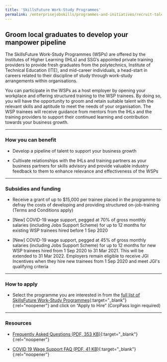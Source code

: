```yaml
---
title: 'SkillsFuture Work-Study Programmes'
permalink: /enterprisejobskills/programmes-and-initiatives/recruit-talent/skills-work-study-programmes/
---
```


## Groom local graduates to develop your manpower pipeline

The SkillsFuture Work-Study Programmes (WSPs) are offered by the Institutes of Higher Learning (IHLs) and SSG’s appointed private training providers to provide fresh graduates from the polytechnics, Institute of Technical Education (ITE), and mid-career individuals, a head-start in careers related to their discipline of study through work-study arrangements within organisations.

You can participate in the WSPs as a host employer by opening your workplace and offering structured training to the WSP trainees. By doing so, you will have the opportunity to groom and retain suitable talent with the relevant skills and aptitude to meet the needs of your organisation. The WSP trainees will receive guidance from mentors from the IHLs and the training providers to support their continued learning and contribution towards your business growth.

---

### How you can benefit

- Develop a pipeline of talent to support your business growth

- Cultivate relationships with the IHLs and training partners as your business partners for skills advisory and provide valuable industry feedback to them to enhance relevance and effectiveness of the WSPs

---

### Subsidies and funding

- Receive a grant of up to $15,000 per trainee placed in the programme to defray the costs of developing and providing structured on-job-training (Terms and Conditions apply)

- [New] COVID-19 wage support, pegged at 70% of gross monthly salaries (including Jobs Support Scheme) for up to 12 months for existing WSP trainees hired before 1 Sep 2020

- [New] COVID-19 wage support, pegged at 45% of gross monthly salaries (including Jobs Support Scheme) for up to 12 months for new WSP trainees hired from 1 Sep 2020 to 31 Mar 2021. This will be extended to 31 Mar 2022. Employers remain eligible to receive JGI Incentives when they hire new trainees from 1 Sep 2020 and meet JGI's qualifying criteria

---

### How to apply

- Select the programme you are interested in from the [full list of SkillsFuture Work-Study Programmes](https://programmes.enterprisejobskills.gov.sg/WorkStudyEmployerProgrammes/Programme_Summary.aspx){:target="_blank"}{:rel="noopener"} and click on “Apply to Hire” (CorpPass login required)

----

### Resources

- [Frequently Asked Questions (PDF, 353 KB)](/programmes-and-initiatives/recruit-talent/SkillsFuture_WorkStudyProgrammes_EmployerFAQ.pdf){:target="_blank"}{:rel="noopener"}

- [COVID 19 Wage Support FAQ (PDF, 41 KB)](/programmes-and-initiatives/recruit-talent/COVID-19-Wage-Support-FAQ.pdf){:target="_blank"}{:rel="noopener"}
